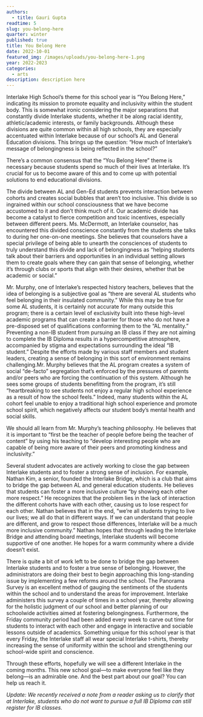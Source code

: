 ```yaml
---
authors:
  - title: Gauri Gupta
readtime: 5
slug: you-belong-here
quarter: winter
published: true
title: You Belong Here
date: 2022-10-01
featured_img: /images/uploads/you-belong-here-1.png
year: 2022-2023
categories:
  - arts
description: description here
---
```


<script>
    import Image from "$lib/components/Image.svelte";
</script>

Interlake High School’s theme for this school year is “You Belong Here,” indicating its mission to promote equality and inclusivity within the student body. This is somewhat ironic considering the major separations that constantly divide Interlake students, whether it be along racial identity, athletic/academic interests, or family backgrounds. Although these divisions are quite common within all high schools, they are especially accentuated within Interlake because of our school’s AL and General Education divisions. This brings up the question: “How much of Interlake’s message of belongingness is being reflected in the school?”

There’s a common consensus that the “You Belong Here” theme is necessary because students spend so much of their lives at Interlake. It’s crucial for us to become aware of this and to come up with potential solutions to end educational divisions.

The divide between AL and Gen-Ed students prevents interaction between cohorts and creates social bubbles that aren’t too inclusive. This divide is so ingrained within our school consciousness that we have become accustomed to it and don’t think much of it. Our academic divide has become a catalyst to fierce competition and toxic incentives, especially between different peers. Ms. McDermott, an Interlake counselor, has encountered this divided conscience constantly from the students she talks to during her one-on-one meetings. She believes that counselors have a special privilege of being able to unearth the consciences of students to truly understand this divide and lack of belongingness as “helping students talk about their barriers and opportunities in an individual setting allows them to create goals where they can gain that sense of belonging, whether it’s through clubs or sports that align with their desires, whether that be academic or social.”

Mr. Murphy, one of Interlake’s respected history teachers, believes that the idea of belonging is a subjective goal as “there are several AL students who feel belonging in their insulated community.” While this may be true for some AL students, it is certainly not accurate for many outside this program; there is a certain level of exclusivity built into these high-level academic programs that can create a barrier for those who do not have a pre-disposed set of qualifications conforming them to the “AL mentality.” Preventing a non-IB student from pursuing an IB class if they are not aiming to complete the IB Diploma results in a hypercompetitive atmosphere, accompanied by stigma and expectations surrounding the ideal “IB student.” Despite the efforts made by various staff members and student leaders, creating a sense of belonging in this sort of environment remains challenging.Mr. Murphy believes that the AL program creates a system of social “de-facto” segregation that’s enforced by the pressures of parents and/or peers who are forcing the continuation of this system. Although he sees some groups of students benefitting from the program, it’s still “heartbreaking to see students not enjoy a regular high school experience as a result of how the school feels.” Indeed, many students within the AL cohort feel unable to enjoy a traditional high school experience and promote school spirit, which negatively affects our student body’s mental health and social skills.

We should all learn from Mr. Murphy’s teaching philosophy. He believes that it is important to “first be the teacher of people before being the teacher of content” by using his teaching to “develop interesting people who are capable of being more aware of their peers and promoting kindness and inclusivity.”

Several student advocates are actively working to close the gap between Interlake students and to foster a strong sense of inclusion. For example, Nathan Kim, a senior, founded the Interlake Bridge, which is a club that aims to bridge the gap between AL and general education students. He believes that students can foster a more inclusive culture “by showing each other more respect.” He recognizes that the problem lies in the lack of interaction the different cohorts have with each other, causing us to lose respect for each other. Nathan believes that in the end, “we’re all students trying to live our lives; we all do that in different ways. If we can understand that people are different, and grow to respect those differences, Interlake will be a much more inclusive community.” Nathan hopes that through leading the Interlake Bridge and attending board meetings, Interlake students will become supportive of one another. He hopes for a warm community where a divide doesn’t exist.

There is quite a bit of work left to be done to bridge the gap between Interlake students and to foster a true sense of belonging. However, the administrators are doing their best to begin approaching this long-standing issue by implementing a few reforms around the school. The Panorama Survey is an excellent method of gauging the sentiments of the students within the school and to understand the areas for improvement. Interlake administers this survey a couple of times in a school year, thereby allowing for the holistic judgment of our school and better planning of our schoolwide activities aimed at fostering belongingness. Furthermore, the Friday community period had been added every week to carve out time for students to interact with each other and engage in interactive and sociable lessons outside of academics. Something unique for this school year is that every Friday, the Interlake staff all wear special Interlake t-shirts, thereby increasing the sense of uniformity within the school and strengthening our school-wide spirit and conscience.

Through these efforts, hopefully we will see a different Interlake in the coming months. This new school goal—to make everyone feel like they belong—is an admirable one. And the best part about our goal? You can help us reach it.

_Update: We recently received a note from a reader asking us to clarify that at Interlake, students who do not want to pursue a full IB Diploma can still register for IB classes._
